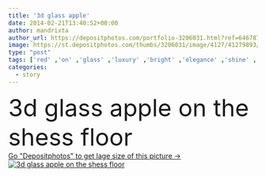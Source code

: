 ```yaml
---
title: '3d glass apple'
date: 2014-02-21T13:40:52+00:00
author: mandrixta
author_url: https://depositphotos.com/portfolio-3206031.html?ref=64678756
image: https://st.depositphotos.com/thumbs/3206031/image/4127/41279893/api_thumb_450.jpg?forcejpeg=true
type: "post"
tags: ['red' ,'on' ,'glass' ,'luxury' ,'bright' ,'elegance' ,'shine' ,'golden' ,'apple' ,'fruit' ,'3d' ,'fashion' ,'glamour' ,'floor' ,'glossy' ,'attractive' ,'posing' ,'perfume' ,'chess' ,'story' ,'flavor' ,'miracles' ,'incomplete' ,'the' ,'ripeness' ,'shess' ]
categories: 
  - story
---
```

<div aling="center">
            <font size="60"> 3d glass apple on the shess floor</font>   
</div>
<div>
    <a href='https://depositphotos.com/41279893/stock-photo-3d-glass-apple.html?ref=64678756' target=_blank > Go "Depositphotos" to get lage size of this picture ->
        <img href='https://depositphotos.com/41279893/stock-photo-3d-glass-apple.html?ref=64678756' src='https://st.depositphotos.com/3206031/4127/i/950/depositphotos_41279893-stock-photo-3d-glass-apple.jpg?forcejpeg=true' alt='3d glass apple on the shess floor' >
    </a>
</div>
